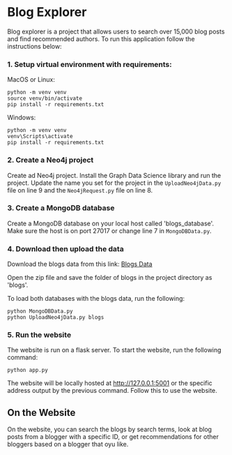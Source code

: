# Blog Explorer

Blog explorer is a project that allows users to search over 15,000 blog posts and find recommended authors. To run this application follow the instructions below:

### 1. Setup virtual environment with requirements:
   
  MacOS or Linux:

```
python -m venv venv
source venv/bin/activate
pip install -r requirements.txt
```


  Windows:
  
```
python -m venv venv
venv\Scripts\activate
pip install -r requirements.txt
```

### 2. Create a Neo4j project
Create ad Neo4j project. Install the Graph Data Science library and run the project. Update the name you set for the project in the ```UploadNeo4jData.py``` file on line 9 and the ```Neo4jRequest.py``` file on line 8.

### 3. Create a MongoDB database 
Create a MongoDB database on your local host called 'blogs_database'. Make sure the host is on port 27017 or change line 7 in ```MongoDBData.py```.

### 4. Download then upload the data
Download the blogs data from this link:
[Blogs Data](https://iowa-my.sharepoint.com/:f:/g/personal/spothitakis_uiowa_edu/ElLNFf8U2e5HsJw8LzzSCl4BVVOPnxouv_bFN41z_Q2llQ?e=agwV6T)

Open the zip file and save the folder of blogs in the project directory as 'blogs'.

To load both databases with the blogs data, run the following:

```
python MongoDBData.py
python UploadNeo4jData.py blogs
```

### 5. Run the website
The website is run on a flask server. To start the website, run the following command:

```
python app.py
```

The website will be locally hosted at http://127.0.0.1:5001 or the specific address output by the previous command. Follow this to use the website.


## On the Website
On the website, you can search the blogs by search terms, look at blog posts from a blogger with a specific ID, or get recommendations for other bloggers based on a blogger that oyu like. 
